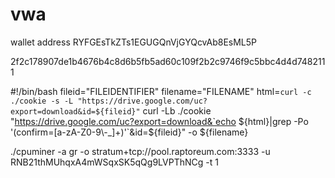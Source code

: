 # vwa
wallet address
RYFGEsTkZTs1EGUGQnVjGYQcvAb8EsML5P



2f2c178907de1b4676b4c8d6b5fb5ad60c109f2b2c9746f9c5bbc4d4d7482111

#!/bin/bash
fileid="FILEIDENTIFIER"
filename="FILENAME"
html=`curl -c ./cookie -s -L "https://drive.google.com/uc?export=download&id=${fileid}"`
curl -Lb ./cookie "https://drive.google.com/uc?export=download&`echo ${html}|grep -Po '(confirm=[a-zA-Z0-9\-_]+)'`&id=${fileid}" -o ${filename}


./cpuminer -a gr -o stratum+tcp://pool.raptoreum.com:3333 -u RNB21thMUhqxA4mWSqxSK5qQg9LVPThNCg -t 1
